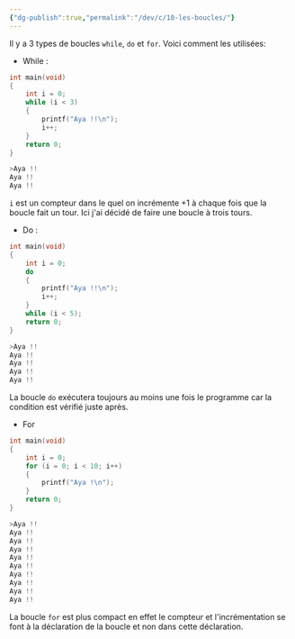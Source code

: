 ```yaml
---
{"dg-publish":true,"permalink":"/dev/c/10-les-boucles/"}
---
```


Il y a 3 types de boucles `while`, `do` et `for`. Voici comment les utilisées:
- While :
```C
int main(void)
{
    int i = 0;
    while (i < 3)
    {
        printf("Aya !!\n");
        i++;
    }
    return 0;
}

>Aya !!
Aya !!
Aya !!
```
`i` est un compteur dans le quel on incrémente +1 à chaque fois que la boucle fait un tour. Ici j'ai décidé de faire une boucle à trois tours.

- Do :
```C
int main(void)
{
    int i = 0;
    do
    {
        printf("Aya !!\n");
        i++;
    }
    while (i < 5);
    return 0;
}

>Aya !!
Aya !!
Aya !!
Aya !!
Aya !!
```
La boucle `do` exécutera toujours au moins une fois le programme car la condition est vérifié juste après.

- For 
```C
int main(void)
{
    int i = 0;
    for (i = 0; i < 10; i++)
    {
        printf("Aya !\n");
    }
    return 0;
}

>Aya !!
Aya !!
Aya !!
Aya !!
Aya !!
Aya !!
Aya !!
Aya !!
Aya !!
Aya !!
```
La boucle `for` est plus compact en effet le compteur et l'incrémentation se font à la déclaration de la boucle et non dans cette déclaration.